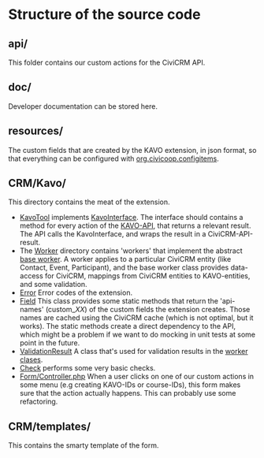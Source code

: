 # Structure of the source code

## api/

This folder contains our custom actions for the CiviCRM API.

## doc/

Developer documentation can be stored here.

## resources/

The custom fields that are created by the KAVO extension, in json format,
so that everything can be configured with
[org.civicoop.configitems](https://github.com/CiviCooP/org.civicoop.configitems).

## CRM/Kavo/

This directory contains the meat of the extension.

* [KavoTool](../CRM/Kavo/KavoTool.php) implements [KavoInterface](../CRM/Kavo/KavoInterface.php).
  The interface should contains a method for every action of the
  [KAVO-API](https://cjsm.be/kavotest/docs/), that returns a relevant result. The API calls the KavoInterface,
  and wraps the result in a CiviCRM-API-result.
* The [Worker](../CRM/Kavo/Worker) directory contains 'workers' that implement the abstract
  [base worker](../CRM/Kavo/Worker.php). A worker applies to a particular CiviCRM entity (like Contact, Event,
  Participant), and the base worker class provides data-access for CiviCRM, mappings from CiviCRM entities
  to KAVO-entities, and some validation.
* [Error](../CRM/Kavo/Error.php) Error codes of the extension.
* [Field](../CRM/Kavo/Field.php) This class provides some static methods that return the 'api-names' (custom_*XX*) of the
  custom fields the extension creates. Those names are cached using the CiviCRM cache (which is not optimal, but
  it works). The static methods create a direct dependency to the API, which might be a problem if we want to
  do mocking in unit tests at some point in the future.
* [ValidationResult](../CRM/Kavo/ValidationResult.php) A class that's used for validation results in the
  [worker clases](../CRM/Kavo/Worker).
* [Check](../CRM/Kavo/Check.php) performs some very basic checks.
* [Form/Controller.php](../CRM/Kavo/Form/Controller.php) When a user clicks on one of our custom actions in some
  menu (e.g creating KAVO-IDs or course-IDs), this form makes sure that the action actually happens. This
  can probably use some refactoring.
  
## CRM/templates/

This contains the smarty template of the form.
